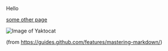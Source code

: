 Hello

[some other page](https://sunset-hill.github.io/www.sheinh.org/another-page)

![Image of Yaktocat](https://octodex.github.com/images/yaktocat.png)

(from https://guides.github.com/features/mastering-markdown/)

